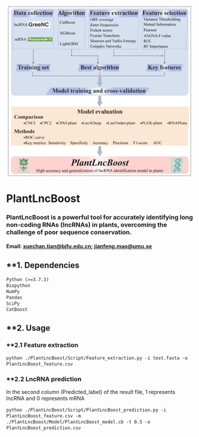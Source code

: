 ![PlantLncBoost](https://github.com/xuechantian/PlantLncBoost/blob/master/PlantLncBoost.workflow.png) 

# PlantLncBoost



### **PlantLncBoost is a powerful tool for accurately identifying long non-coding RNAs (lncRNAs) in plants, overcoming the challenge of poor sequence conservation.**


#### **Email:** xuechan.tian@bjfu.edu.cn;  jianfeng.mao@umu.se



## **1. Dependencies
    Python (>=3.7.3)
    Biopython
    NumPy
    Pandas
    SciPy
    CatBoost


## **2. Usage

### **2.1 Feature extraction

    python ./PlantLncBoost/Script/Feature_extraction.py -i test.fasta -o PlantLncBoost_feature.csv

### **2.2 LncRNA prediction
In the second column (Predicted_label) of the result file, 1 represents lncRNA and 0 represents mRNA

    python ./PlantLncBoost/Script/PlantLncBoost_prediction.py -i PlantLncBoost_feature.csv -m ./PlantLncBoost/Model/PlantLncBoost_model.cb -t 0.5 -o PlantLncBoost_prediction.csv
